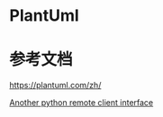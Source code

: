 # PlantUml



# 参考文档

https://plantuml.com/zh/

[Another python remote client interface](https://pythonhosted.org/plantuml/)
